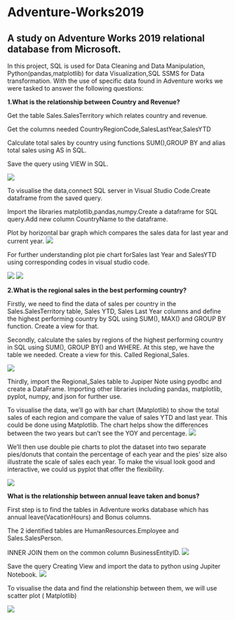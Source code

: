 #  Adventure-Works2019
##  A study on Adventure Works 2019 relational database from Microsoft.
In this project, SQL is used for Data Cleaning and Data Manipulation, Python(pandas,matplotlib) for data Visualization,SQL SSMS for Data transformation.
With the use of specific data found in Adventure works we were tasked to answer the following questions:

**1.What is the relationship between Country and Revenue?**

Get the table Sales.SalesTerritory which relates country and revenue.

Get the columns needed CountryRegionCode,SalesLastYear,SalesYTD

Calculate total sales by country using functions SUM(),GROUP BY and alias total sales using AS in SQL.

Save the query using VIEW in SQL.

![](images/SQL%20_1.PNG)

To visualise the data,connect SQL server in Visual Studio Code.Create dataframe from the saved query.

Import the libraries matplotlib,pandas,numpy.Create a dataframe for SQL query.Add new column CountryName to the dataframe.

Plot by horizontal bar graph which compares the sales data for last year and current year.
![](images/CountryVsRevenue_Lakshmi_1.PNG)

For further understanding plot pie chart forSales last Year and SalesYTD using corresponding codes in visual studio code.

![](images/CountryVsSalesLastYear_lakshmi_1.png)
![](images/CountryVsSalesYTD_lakshmi_1.png)

**2.What is the regional sales in the best performing country?**

Firstly, we need to find the data of sales per country in the Sales.SalesTerritory table, Sales YTD, Sales Last Year columns and define the highest performing country by SQL using SUM(), MAX() and GROUP BY function. Create a view for that. 

Secondly, calculate the sales by regions of the highest performing country in SQL using SUM(), GROUP BY() and WHERE. At this step, we have the table we needed. Create a view for this. Called Regional_Sales.

![](images/RegionalSales_US_2.PNG)

Thirdly, import the Regional_Sales table to Jupiper Note using pyodbc and create a DataFrame. Importing other libraries including pandas, matplotlib, pyplot, numpy, and json for further use.

To visualise the data, we’ll go with bar chart (Matplotlib) to show the total sales of each region and compare the value of sales YTD and last year. This could be done using Matplotlib. The chart helps show the differences between the two years but can’t see the YOY and percentage.
![](images/Q1.Regional_Sales_Double_Bar_Chart_Megan_bo.png)

We’ll then use double pie charts to plot the dataset into two separate pies/donuts that contain the percentage of each year and the pies’ size also illustrate the scale of sales each year. To make the visual look good and interactive, we could us pyplot that offer the flexibility.

![](images/Piechart_US_sales_2.PNG)

**What is the relationship between annual leave taken and bonus?**

First step is to find  the tables in Adventure works database  which has annual leave(VacationHours) and Bonus columns.

The 2 identified tables are HumanResources.Employee and Sales.SalesPerson. 

INNER JOIN them on the common column BusinessEntityID.
![](images/AnnualLeaveVsBonus_SQL3.PNG)

Save the query Creating View and import the data to python using Jupiter Notebook.
![](images/AnnualLeaveVsBonus_pyodbc.PNG)

To visualise the data and find the relationship between them, we will use scatter plot ( Matplotlib) 

![](images/AnnualLeave_3.png)
